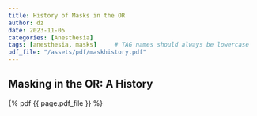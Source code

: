 ```yaml
---
title: History of Masks in the OR
author: dz  
date: 2023-11-05
categories: [Anesthesia]
tags: [anesthesia, masks]     # TAG names should always be lowercase
pdf_file: "/assets/pdf/maskhistory.pdf"
---
```


## Masking in the OR: A History

{% pdf {{ page.pdf_file }} %}